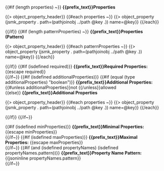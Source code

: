 {{#if (length properties) ~}}
**{{prefix_text}}Properties**

{{> object_property_header}}
{{#each properties ~}}
{{> object_property (jsmk_property . path=(pathjoinobj ../path @key .)) name=@key}}
{{/each}}

{{/if}}
{{#if (length patternProperties) ~}}
**{{prefix_text}}Properties (Pattern)**

{{> object_property_header}}
{{#each patternProperties ~}}
{{> object_property (jsmk_property . path=(pathjoinobj ../path @key .)) name=@key}}
{{/each}}

{{/if}}
{{#if (isdefined required)}}
**{{prefix_text}}Required Properties:** {{escape required}}<br/>
{{/if~}}
{{#if (isdefined additionalProperties)}}
{{#if (equal (type additionalProperties) "boolean")}}
**{{prefix_text}}Additional Properties:** {{#unless additionalProperties}}not {{/unless}}allowed<br/>
{{else}}
**{{prefix_text}}Additional Properties**

{{> object_property_header}}
{{#each properties ~}}
{{> object_property (jsmk_property . path=(pathjoinobj ../path @key .)) name=@key}}
{{/each}}

{{/if}}
{{/if~}}

{{#if (isdefined minProperties)}}
**{{prefix_text}}Minimal Properties:** {{escape minProperties}}<br/>
{{/if~}}
{{#if (isdefined maxProperties)}}
**{{prefix_text}}Maximal Properties:** {{escape maxProperties}}<br/>
{{/if~}}
{{#if (and (isdefined propertyNames) (isdefined propertyNames.pattern))}}
**{{prefix_text}}Property Name Pattern:** {{jsoninline propertyNames.pattern}}<br/>
{{/if~}}
